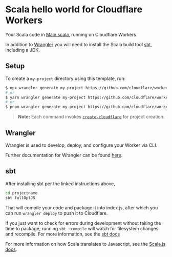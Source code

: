 # Scala hello world for Cloudflare Workers

Your Scala code in [Main.scala](https://github.com/cloudflare/scala-worker-hello-world/blob/master/src/main/scala/Main.scala), running on Cloudflare Workers

In addition to [Wrangler](https://github.com/cloudflare/wrangler) you will need to install the Scala build tool [sbt](https://www.scala-sbt.org/1.x/docs/Setup.html), including a JDK.

## Setup

To create a `my-project` directory using this template, run:

```sh
$ npx wrangler generate my-project https://github.com/cloudflare/workers-sdk/templates/experimental/worker-scala
# or
$ yarn wrangler generate my-project https://github.com/cloudflare/workers-sdk/templates/experimental/worker-scala
# or
$ pnpm wrangler generate my-project https://github.com/cloudflare/workers-sdk/templates/experimental/worker-scala
```

> **Note:** Each command invokes [`create-cloudflare`](https://www.npmjs.com/package/create-cloudflare) for project creation.

## Wrangler

Wrangler is used to develop, deploy, and configure your Worker via CLI.

Further documentation for Wrangler can be found [here](https://developers.cloudflare.com/workers/tooling/wrangler).

## sbt

After installing sbt per the linked instructions above,

```sh
cd projectname
sbt fullOptJS
```

That will compile your code and package it into index.js, after which you can run `wrangler deploy` to push it to Cloudflare.

If you just want to check for errors during development without taking the time to package, running `sbt ~compile` will watch for filesystem changes and recompile. For more information, see the [sbt docs](https://www.scala-sbt.org/1.x/docs/sbt-by-example.html)

For more information on how Scala translates to Javascript, see the [Scala.js docs](https://www.scala-js.org/doc/).
